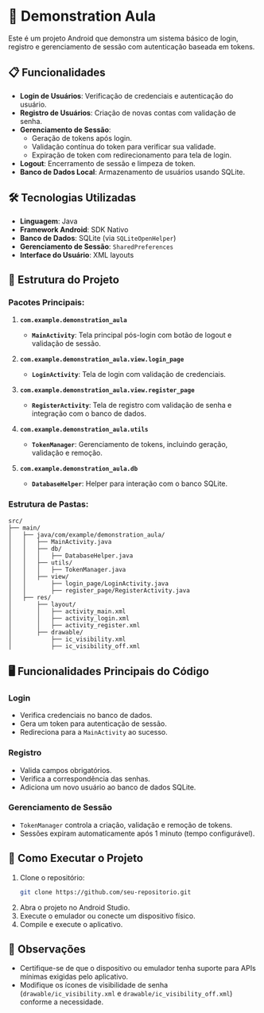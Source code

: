 # 📱 Demonstration Aula

Este é um projeto Android que demonstra um sistema básico de login, registro e gerenciamento de sessão com autenticação baseada em tokens.



## 📋 Funcionalidades

- **Login de Usuários**: Verificação de credenciais e autenticação do usuário.
- **Registro de Usuários**: Criação de novas contas com validação de senha.
- **Gerenciamento de Sessão**:
  - Geração de tokens após login.
  - Validação contínua do token para verificar sua validade.
  - Expiração de token com redirecionamento para tela de login.
- **Logout**: Encerramento de sessão e limpeza de token.
- **Banco de Dados Local**: Armazenamento de usuários usando SQLite.



## 🛠️ Tecnologias Utilizadas

- **Linguagem**: Java  
- **Framework Android**: SDK Nativo  
- **Banco de Dados**: SQLite (via `SQLiteOpenHelper`)  
- **Gerenciamento de Sessão**: `SharedPreferences`  
- **Interface do Usuário**: XML layouts  


## 📂 Estrutura do Projeto

### Pacotes Principais:

1. **`com.example.demonstration_aula`**
   - **`MainActivity`**: Tela principal pós-login com botão de logout e validação de sessão.

2. **`com.example.demonstration_aula.view.login_page`**
   - **`LoginActivity`**: Tela de login com validação de credenciais.

3. **`com.example.demonstration_aula.view.register_page`**
   - **`RegisterActivity`**: Tela de registro com validação de senha e integração com o banco de dados.

4. **`com.example.demonstration_aula.utils`**
   - **`TokenManager`**: Gerenciamento de tokens, incluindo geração, validação e remoção.

5. **`com.example.demonstration_aula.db`**
   - **`DatabaseHelper`**: Helper para interação com o banco SQLite.

### Estrutura de Pastas:

```plaintext
src/
├── main/
│   ├── java/com/example/demonstration_aula/
│   │   ├── MainActivity.java
│   │   ├── db/
│   │   │   ├── DatabaseHelper.java
│   │   ├── utils/
│   │   │   ├── TokenManager.java
│   │   ├── view/
│   │       ├── login_page/LoginActivity.java
│   │       ├── register_page/RegisterActivity.java
│   ├── res/
│       ├── layout/
│       │   ├── activity_main.xml
│       │   ├── activity_login.xml
│       │   ├── activity_register.xml
│       ├── drawable/
│           ├── ic_visibility.xml
│           ├── ic_visibility_off.xml
```

## 🖥️ Funcionalidades Principais do Código

### Login
- Verifica credenciais no banco de dados.
- Gera um token para autenticação de sessão.
- Redireciona para a `MainActivity` ao sucesso.

### Registro
- Valida campos obrigatórios.
- Verifica a correspondência das senhas.
- Adiciona um novo usuário ao banco de dados SQLite.

### Gerenciamento de Sessão
- `TokenManager` controla a criação, validação e remoção de tokens.
- Sessões expiram automaticamente após 1 minuto (tempo configurável).

## 🚀 Como Executar o Projeto

1. Clone o repositório:
   ```bash
   git clone https://github.com/seu-repositorio.git
   ```
2. Abra o projeto no Android Studio.
3. Execute o emulador ou conecte um dispositivo físico.
4. Compile e execute o aplicativo.

## 📝 Observações

- Certifique-se de que o dispositivo ou emulador tenha suporte para APIs mínimas exigidas pelo aplicativo.
- Modifique os ícones de visibilidade de senha (`drawable/ic_visibility.xml` e `drawable/ic_visibility_off.xml`) conforme a necessidade.
